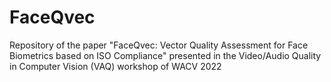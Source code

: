 # FaceQvec
Repository of the paper "FaceQvec: Vector Quality Assessment for Face Biometrics based on ISO Compliance" presented in  the Video/Audio Quality in Computer Vision (VAQ) workshop of WACV 2022
